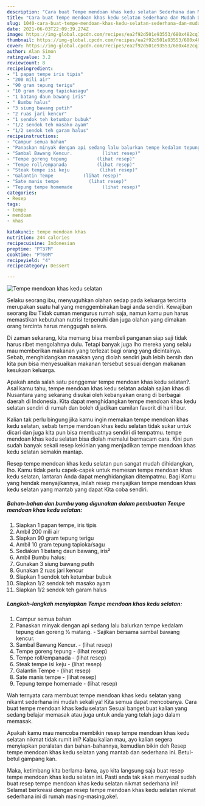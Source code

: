 ```yaml
---
description: "Cara buat Tempe mendoan khas kedu selatan Sederhana dan Mudah Dibuat"
title: "Cara buat Tempe mendoan khas kedu selatan Sederhana dan Mudah Dibuat"
slug: 1040-cara-buat-tempe-mendoan-khas-kedu-selatan-sederhana-dan-mudah-dibuat
date: 2021-06-03T22:09:39.274Z
image: https://img-global.cpcdn.com/recipes/ea2f92d501e93553/680x482cq70/tempe-mendoan-khas-kedu-selatan-foto-resep-utama.jpg
thumbnail: https://img-global.cpcdn.com/recipes/ea2f92d501e93553/680x482cq70/tempe-mendoan-khas-kedu-selatan-foto-resep-utama.jpg
cover: https://img-global.cpcdn.com/recipes/ea2f92d501e93553/680x482cq70/tempe-mendoan-khas-kedu-selatan-foto-resep-utama.jpg
author: Alan Simon
ratingvalue: 3.2
reviewcount: 8
recipeingredient:
- "1 papan tempe iris tipis"
- "200 mili air"
- "90 gram tepung terigu"
- "10 gram tepung tapiokasagu"
- "1 batang daun bawang iris"
- " Bumbu halus"
- "3 siung bawang putih"
- "2 ruas jari kencur"
- "1 sendok teh ketumbar bubuk"
- "1/2 sendok teh masako ayam"
- "1/2 sendok teh garam halus"
recipeinstructions:
- "Campur semua bahan"
- "Panaskan minyak dengan api sedang lalu balurkan tempe kedalam tepung dan goreng ½ matang. Sajikan bersama sambal bawang kencur."
- "Sambal Bawang Kencur.           (lihat resep)"
- "Tempe goreng tepung           (lihat resep)"
- "Tempe roll/empanada           (lihat resep)"
- "Steak tempe isi keju           (lihat resep)"
- "Galantin Tempe           (lihat resep)"
- "Sate manis tempe           (lihat resep)"
- "Tepung tempe homemade           (lihat resep)"
categories:
- Resep
tags:
- tempe
- mendoan
- khas

katakunci: tempe mendoan khas 
nutrition: 244 calories
recipecuisine: Indonesian
preptime: "PT37M"
cooktime: "PT60M"
recipeyield: "4"
recipecategory: Dessert

---
```



![Tempe mendoan khas kedu selatan](https://img-global.cpcdn.com/recipes/ea2f92d501e93553/680x482cq70/tempe-mendoan-khas-kedu-selatan-foto-resep-utama.jpg)

Selaku seorang ibu, menyuguhkan olahan sedap pada keluarga tercinta merupakan suatu hal yang menggembirakan bagi anda sendiri. Kewajiban seorang ibu Tidak cuman mengurus rumah saja, namun kamu pun harus memastikan kebutuhan nutrisi terpenuhi dan juga olahan yang dimakan orang tercinta harus menggugah selera.

Di zaman  sekarang, kita memang bisa membeli panganan siap saji tidak harus ribet mengolahnya dulu. Tetapi banyak juga lho mereka yang selalu mau memberikan makanan yang terlezat bagi orang yang dicintainya. Sebab, menghidangkan masakan yang diolah sendiri jauh lebih bersih dan kita pun bisa menyesuaikan makanan tersebut sesuai dengan makanan kesukaan keluarga. 



Apakah anda salah satu penggemar tempe mendoan khas kedu selatan?. Asal kamu tahu, tempe mendoan khas kedu selatan adalah sajian khas di Nusantara yang sekarang disukai oleh kebanyakan orang di berbagai daerah di Indonesia. Kita dapat menghidangkan tempe mendoan khas kedu selatan sendiri di rumah dan boleh dijadikan camilan favorit di hari libur.

Kalian tak perlu bingung jika kamu ingin memakan tempe mendoan khas kedu selatan, sebab tempe mendoan khas kedu selatan tidak sukar untuk dicari dan juga kita pun bisa membuatnya sendiri di tempatmu. tempe mendoan khas kedu selatan bisa diolah memalui bermacam cara. Kini pun sudah banyak sekali resep kekinian yang menjadikan tempe mendoan khas kedu selatan semakin mantap.

Resep tempe mendoan khas kedu selatan pun sangat mudah dihidangkan, lho. Kamu tidak perlu capek-capek untuk memesan tempe mendoan khas kedu selatan, lantaran Anda dapat menghidangkan ditempatmu. Bagi Kamu yang hendak menyajikannya, inilah resep menyajikan tempe mendoan khas kedu selatan yang mantab yang dapat Kita coba sendiri.

<!--inarticleads1-->

##### Bahan-bahan dan bumbu yang digunakan dalam pembuatan Tempe mendoan khas kedu selatan:

1. Siapkan 1 papan tempe, iris tipis
1. Ambil 200 mili air
1. Siapkan 90 gram tepung terigu
1. Ambil 10 gram tepung tapioka/sagu
1. Sediakan 1 batang daun bawang, iris²
1. Ambil  Bumbu halus:
1. Gunakan 3 siung bawang putih
1. Gunakan 2 ruas jari kencur
1. Siapkan 1 sendok teh ketumbar bubuk
1. Siapkan 1/2 sendok teh masako ayam
1. Siapkan 1/2 sendok teh garam halus




<!--inarticleads2-->

##### Langkah-langkah menyiapkan Tempe mendoan khas kedu selatan:

1. Campur semua bahan
1. Panaskan minyak dengan api sedang lalu balurkan tempe kedalam tepung dan goreng ½ matang. - Sajikan bersama sambal bawang kencur.
1. Sambal Bawang Kencur. -           (lihat resep)
1. Tempe goreng tepung -           (lihat resep)
1. Tempe roll/empanada -           (lihat resep)
1. Steak tempe isi keju -           (lihat resep)
1. Galantin Tempe -           (lihat resep)
1. Sate manis tempe -           (lihat resep)
1. Tepung tempe homemade -           (lihat resep)




Wah ternyata cara membuat tempe mendoan khas kedu selatan yang nikamt sederhana ini mudah sekali ya! Kita semua dapat mencobanya. Cara buat tempe mendoan khas kedu selatan Sesuai banget buat kalian yang sedang belajar memasak atau juga untuk anda yang telah jago dalam memasak.

Apakah kamu mau mencoba membikin resep tempe mendoan khas kedu selatan nikmat tidak rumit ini? Kalau kalian mau, ayo kalian segera menyiapkan peralatan dan bahan-bahannya, kemudian bikin deh Resep tempe mendoan khas kedu selatan yang mantab dan sederhana ini. Betul-betul gampang kan. 

Maka, ketimbang kita berlama-lama, ayo kita langsung saja buat resep tempe mendoan khas kedu selatan ini. Pasti anda tak akan menyesal sudah buat resep tempe mendoan khas kedu selatan nikmat sederhana ini! Selamat berkreasi dengan resep tempe mendoan khas kedu selatan nikmat sederhana ini di rumah masing-masing,oke!.

